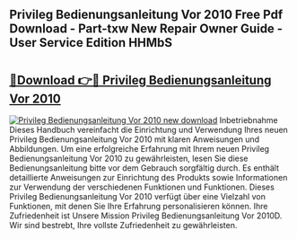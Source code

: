 ## Privileg Bedienungsanleitung Vor 2010 Free Pdf Download - Part-txw New Repair Owner Guide - User Service Edition HHMbS

# <h2><a href="http://df2uvcl.blite.top/?on=Privileg+Bedienungsanleitung+Vor+2010">🔗Download 👉🔴 Privileg Bedienungsanleitung Vor 2010</a></h2>

[![Privileg Bedienungsanleitung Vor 2010 new download](https://i.imgur.com/lujVjoI.png)](http://df2uvcl.blite.top/?on=Privileg+Bedienungsanleitung+Vor+2010)
Inbetriebnahme Dieses Handbuch vereinfacht die Einrichtung und Verwendung Ihres neuen Privileg Bedienungsanleitung Vor 2010 mit klaren Anweisungen und Abbildungen. Um eine erfolgreiche Erfahrung mit Ihrem neuen Privileg Bedienungsanleitung Vor 2010 zu gewährleisten, lesen Sie diese Bedienungsanleitung bitte vor dem Gebrauch sorgfältig durch. Es enthält detaillierte Anweisungen zur Einrichtung des Produkts sowie Informationen zur Verwendung der verschiedenen Funktionen und Funktionen. Dieses Privileg Bedienungsanleitung Vor 2010 verfügt über eine Vielzahl von Funktionen, mit denen Sie Ihre Erfahrung personalisieren können. Ihre Zufriedenheit ist Unsere Mission Privileg Bedienungsanleitung Vor 2010D. Wir sind bestrebt, Ihre vollste Zufriedenheit zu gewährleisten.
